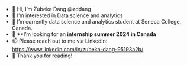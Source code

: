 - 👋 Hi, I’m Zubeka Dang @zddang
- 👀 I’m interested in Data science and analytics
- 🌱 I’m currently data science and analytics student at Seneca College, Canada. 
- 💞️ **I’m looking for an **internship summer 2024 in Canada**
- 📫 Please reach out to me via LinkedIn: https://www.linkedin.com/in/zubeka-dang-95193a2b/
- 💞️ Thank you for reading!

<!---
zddang/zddang is a ✨ special ✨ repository because its `README.md` (this file) appears on your GitHub profile.
You can click the Preview link to take a look at your changes.
--->
